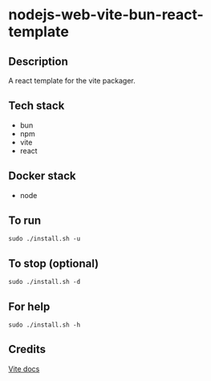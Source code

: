 # nodejs-web-vite-bun-react-template

## Description
A react template for the vite packager.

## Tech stack
- bun
- npm
- vite
- react

## Docker stack
- node

## To run
`sudo ./install.sh -u`

## To stop (optional)
`sudo ./install.sh -d`

## For help
`sudo ./install.sh -h`

## Credits
[Vite docs](https://vitejs.dev/guide/)